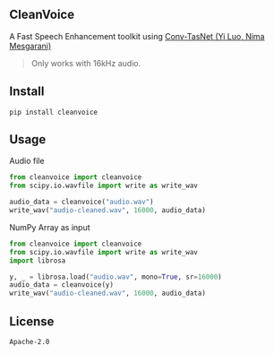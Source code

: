 ## CleanVoice

A Fast Speech Enhancement toolkit using [Conv-TasNet (Yi Luo, Nima Mesgarani)](https://arxiv.org/abs/1809.07454)

> Only works with 16kHz audio.

## Install

```shell
pip install cleanvoice
```

## Usage


Audio file

```python
from cleanvoice import cleanvoice
from scipy.io.wavfile import write as write_wav

audio_data = cleanvoice("audio.wav")
write_wav("audio-cleaned.wav", 16000, audio_data)
```

NumPy Array as input

```python
from cleanvoice import cleanvoice
from scipy.io.wavfile import write as write_wav
import librosa

y, _ = librosa.load("audio.wav", mono=True, sr=16000)
audio_data = cleanvoice(y)
write_wav("audio-cleaned.wav", 16000, audio_data)
```

## License

`Apache-2.0`